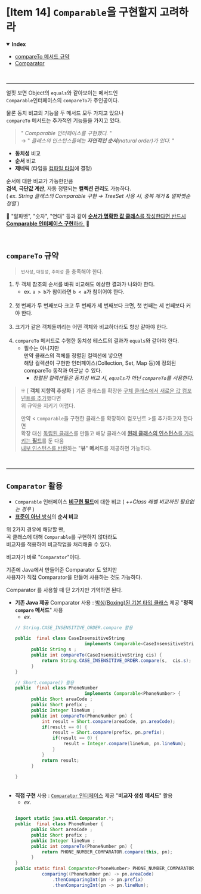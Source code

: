 # [Item 14] `Comparable`을 구현할지 고려하라
<details open>
    <summary><b>Index</b></summary>
<div markdown="1">

- [compareTo 메서드 규약](#compareto-규약)
- [Comparator](#comparator-활용)

</div>
</details>

<br/>

---
얼핏 보면 Object의 `equals`와 같아보이는 메서드인<br/>
`Comparable`인터페이스의 `compareTo`가 주인공이다.

물론 동치 비교의 기능을 두 메서드 모두 가지고 있으나<br/>
`compareTo` 메서드는 추가적인 기능들을 가지고 있다.

> " _Comparable 인터페이스를 구현했다._ " <br/> 
> → " _클래스의 인스턴스들에는 **자연적인 순서**(natural order)가 있다._ "

- **동치성** 비교
- **순서** 비교
- **제네릭** (타입을 <u>컴파일 타임</u>에 결정)

순서에 대한 비교가 가능한만큼<br/>
**검색**, **극단값 계산**, 자동 정렬되는 **컬렉션 관리**도 가능하다.<br/>
( _ex. String 클래스의 Comparable 구현 → TreeSet 사용 시, 중복 제거 & 알파벳순 정렬_ )

🌟 "알파벳", "숫자", "연대" 등과 같이 <u>**순서가 명확한 값 클래스**를 작성한다면 반드시 **Comparable 인터페이스 구현**하라.</u> 🌟

<br/>

## `compareTo` 규약
> `반사성`, `대칭성`, `추이성` 을 충족해야 한다.
1. 두 객체 참조의 순서를 바꿔 비교해도 예상한 결과가 나와야 한다.
   - ex. `a > b`가 참이라면 `b < a`가 참이어야 한다.<br/><br/>
2. 첫 번째가 두 번째보다 크고 두 번째가 세 번째보다 크면, 첫 번째는 세 번째보다 커야 한다.<br/><br/>
3. 크기가 같은 객체들끼리는 어떤 객체와 비교하더라도 항상 같아야 한다.<br/><br/>
4. `compareTo` 메서드로 수행한 동치성 테스트의 결과가 `equals`와 같아야 한다.
   - 필수는 아니지만 <br/>만약 클래스의 객체를 정렬된 컬렉션에 넣으면 <br/>해당 컬렉션이 구현한 인터페이스(Collection, Set, Map 등)에 정의된 compareTo 동작과 어긋날 수 있다.
     - _정렬된 컬렉션들은 동치성 비교 시, `equals`가 아닌 `compareTo`를 사용한다._


> ⁜ [ **객체 지향적 추상화** ] 기존 클래스를 확장한 <u>구체 클래스에서 새로운 값 컴포넌트를 추가</u>했다면 <br/>위 규약을 지키기 어렵다.
> 
> 만약 < `Comparable`을 구현한 클래스를 확장하여 컴포넌트 >를 추가하고자 한다면<br/>
> 확장 대신 <u>독립된 클래스</u>를 만들고 해당 클래스에 <u>**원래 클래스의 인스턴스**를 가리키는 **필드**</u>를 둔 다음<br/>
> <u>내부 인스턴스를 반환</u>하는 "**뷰**" **메서드**를 제공하면 가능하다.
 
<br/>

---
## `Comparator` 활용
- `Comparable` 인터페이스 <u>**비구현 필드**</u>에 대한 비교 ( _++Class 레벨 비교까진 필요없는 경우_ )
- <u>**표준이 아닌** 방식</u>의 **순서 비교** 

위 2가지 경우에 해당할 땐,<br/>
꼭 클래스에 대해 `Comparable`를 구현하지 않더라도<br/>
비교자를 적용하여 비교작업을 처리해줄 수 있다.

비교자가 바로 "`Comparator`"이다.

기존에 Java에서 만들어준 Comparator 도 있지만<br/>
사용자가 직접 Comparator을 만들어 사용하는 것도 가능하다.

Comparator 를 사용할 때 단 2가지만 기억하면 된다.
- **기존 Java 제공** Comparator 사용 : <u>박싱(Boxing)된 기본 타입 클래스</u> 제공 "**정적 `compare` 메서드**" 사용
  - _ex._<br/>
  ```java
  // String.CASE_INSENSITIVE_ORDER.compare 활용
  
  public  final class CaseInsensitiveString 
                            implements Comparable<CaseInsensitiveString> {
        public String s ;
        public int compareTo(CaseInsensitiveString cis) {
            return String.CASE_INSENSITIVE_ORDER.compare(s,  cis.s);
        }     
  }
  
  // Short.compare() 활용
  public  final class PhoneNumber 
                            implements Comparable<PhoneNumber> {
        public Short areaCode ;
        public Short prefix ;
        public Integer lineNum ;
        public int compareTo(PhoneNumber pn) {
            int result = Short.compare(areaCode, pn.areaCode);
            if(result == 0) {
                result = Short.compare(prefix, pn.prefix);
                if(result == 0) {
                    result = Integer.compare(lineNum, pn.lineNum);
                }
            }
            return result;
        }
    
  }

  ```
  <br/>
- **직접 구현** 사용 : <u>`Comparator` 인터페이스</u> 제공 "**비교자 생성 메서드**" 활용
  - _ex._
  ```java
  
  import static java.util.Comparator.*;
  public  final class PhoneNumber {
        public Short areaCode ;
        public Short prefix ;
        public Integer lineNum ;
        public int compareTo(PhoneNumber pn) {
            return PHONE_NUMBER_COMPARATOR.compare(this, pn);
        }
  }
  public static final Comparator<PhoneNumber> PHONE_NUMBER_COMPARATOR = 
            comparing((PhoneNumber pn) -> pn.areaCode)
                .thenComparingInt(pn -> pn.prefix)
                .thenComparingInt(pn -> pn.lineNum);
  
  ```
